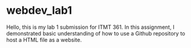 # webdev_lab1
Hello, this is my lab 1 submission for ITMT 361. In this assignment, I demonstrated basic understanding of how to use a Github repository to host a HTML file as a website.
